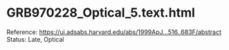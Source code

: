# GRB970228_Optical_5.text.html

Reference: https://ui.adsabs.harvard.edu/abs/1999ApJ...516..683F/abstract
Status: Late, Optical